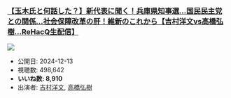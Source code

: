 ### [【玉木氏と何話した？】新代表に聞く！兵庫県知事選…国民民主党との関係...社会保障改革の肝！維新のこれから【吉村洋文vs高橋弘樹…ReHacQ生配信】](https://www.youtube.com/watch?v=7oTdHnO078E)
[![](https://img.youtube.com/vi/7oTdHnO078E/sddefault.jpg)](https://www.youtube.com/watch?v=7oTdHnO078E)
-   公開日: 2024-12-13
-   視聴数: 498,642
-   **いいね数: 8,910**
-   出演者: [吉村洋文](/rehacq_fan/people/吉村洋文 "wikilink"), [高橋弘樹](/rehacq_fan/people/高橋弘樹 "wikilink")
